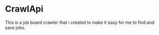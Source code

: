 # CrawlApi
This is a job board crawler that i created to make it easy for me to find and save jobs.
